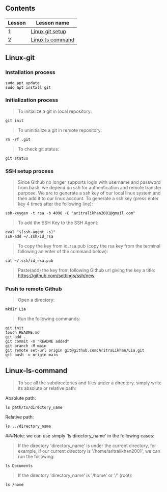 ## Contents
| Lesson | Lesson name |
| ------------- | ------------- |
| 1 | [Linux git setup](https://github.com/AritraLikhan/Lia/blob/main/README.md#Linux-git) |
| 2 | [Linux ls command](https://github.com/AritraLikhan/Lia/blob/main/README.md#Linux-ls-command) |


## Linux-git
### Installation process

```
sudo apt update
sudo apt install git
```
### Initialization process
>To initialize a git in local repository:
```
git init
```
>To uninitialize a git in remote repository:
```
rm -rf .git
```
>To check git status:
```
git status
```

### SSH setup process
> Since Github no longer supports login with username and password from bash, we depend on ssh for authentication and remote transfer purpose. We are to generate a ssh key of our local linux system and then add it to our linux account.
>To generate a ssh key (press enter key 4 times after the following line):
```
ssh-keygen -t rsa -b 4096 -C "aritralikhan2001@gmail.com"
```
>To add the SSH Key to the SSH Agent:
```
eval "$(ssh-agent -s)"
ssh-add ~/.ssh/id_rsa
```
>To copy the key from id_rsa.pub (copy the rsa key from the terminal following an enter of the command below):
```
cat ~/.ssh/id_rsa.pub
```
>Paste(add) the key from following Github url giving the key a title: 
https://github.com/settings/ssh/new

### Push to remote Github
> Open a directory:
```
mkdir Lia
```
>Run the following commands:
```
git init
touch README.md
git add .
git commit -m "README added" 
git branch -M main
git remote set-url origin git@github.com:AritraLikhan/Lia.git
git push -u origin main
```
## Linux-ls-command
>To see all the subdirectories and files under a directory, simply write its absolute or relative path:

Absolute path:
```
ls path/to/directory_name
```
Relative path:
```
ls ../directory_name
```
###Note: we can use simply 'ls directory_name' in the following cases:
>If the directory 'directory_name' is under the current directory, for example, if our current directory is '/home/aritralikhan2001', we can run the following:
```
ls Documents 
```
>If the directory 'directory_name' is '/home' or '/' (root):
```
ls /home 
```






